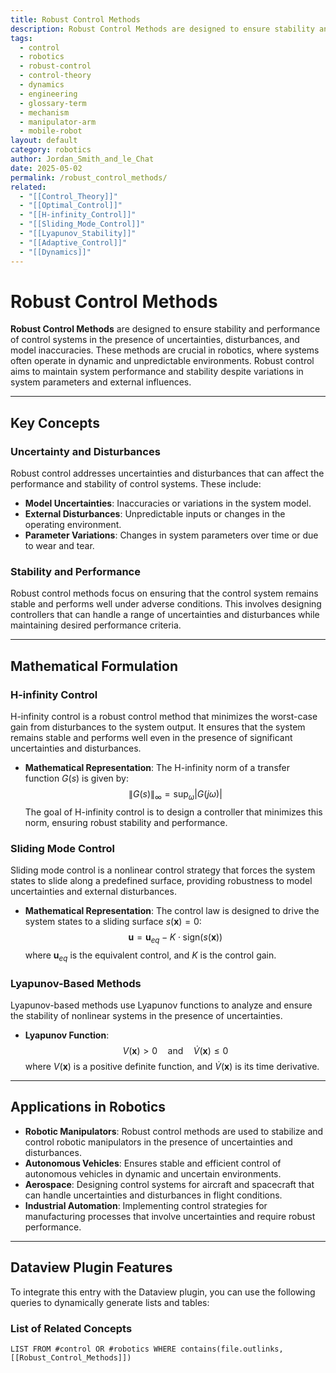 ```yaml
---
title: Robust Control Methods
description: Robust Control Methods are designed to ensure stability and performance of control systems in the presence of uncertainties, disturbances, and model inaccuracies.
tags:
  - control
  - robotics
  - robust-control
  - control-theory
  - dynamics
  - engineering
  - glossary-term
  - mechanism
  - manipulator-arm
  - mobile-robot
layout: default
category: robotics
author: Jordan_Smith_and_le_Chat
date: 2025-05-02
permalink: /robust_control_methods/
related:
  - "[[Control_Theory]]"
  - "[[Optimal_Control]]"
  - "[[H-infinity_Control]]"
  - "[[Sliding_Mode_Control]]"
  - "[[Lyapunov_Stability]]"
  - "[[Adaptive_Control]]"
  - "[[Dynamics]]"
---
```


# Robust Control Methods

**Robust Control Methods** are designed to ensure stability and performance of control systems in the presence of uncertainties, disturbances, and model inaccuracies. These methods are crucial in robotics, where systems often operate in dynamic and unpredictable environments. Robust control aims to maintain system performance and stability despite variations in system parameters and external influences.

---

## Key Concepts

### Uncertainty and Disturbances

Robust control addresses uncertainties and disturbances that can affect the performance and stability of control systems. These include:
- **Model Uncertainties**: Inaccuracies or variations in the system model.
- **External Disturbances**: Unpredictable inputs or changes in the operating environment.
- **Parameter Variations**: Changes in system parameters over time or due to wear and tear.

### Stability and Performance

Robust control methods focus on ensuring that the control system remains stable and performs well under adverse conditions. This involves designing controllers that can handle a range of uncertainties and disturbances while maintaining desired performance criteria.

---

## Mathematical Formulation

### H-infinity Control

H-infinity control is a robust control method that minimizes the worst-case gain from disturbances to the system output. It ensures that the system remains stable and performs well even in the presence of significant uncertainties and disturbances.

- **Mathematical Representation**:
  The H-infinity norm of a transfer function $G(s)$ is given by:
  $$
  \|G(s)\|_\infty = \sup_{\omega} |G(j\omega)|
  $$
  The goal of H-infinity control is to design a controller that minimizes this norm, ensuring robust stability and performance.

### Sliding Mode Control

Sliding mode control is a nonlinear control strategy that forces the system states to slide along a predefined surface, providing robustness to model uncertainties and external disturbances.

- **Mathematical Representation**:
  The control law is designed to drive the system states to a sliding surface $s(\mathbf{x}) = 0$:
  $$
  \mathbf{u} = \mathbf{u}_{eq} - K \cdot \text{sign}(s(\mathbf{x}))
  $$
  where $\mathbf{u}_{eq}$ is the equivalent control, and $K$ is the control gain.

### Lyapunov-Based Methods

Lyapunov-based methods use Lyapunov functions to analyze and ensure the stability of nonlinear systems in the presence of uncertainties.

- **Lyapunov Function**:
  $$
  V(\mathbf{x}) > 0 \quad \text{and} \quad \dot{V}(\mathbf{x}) \leq 0
  $$
  where $V(\mathbf{x})$ is a positive definite function, and $\dot{V}(\mathbf{x})$ is its time derivative.

---

## Applications in Robotics

- **Robotic Manipulators**: Robust control methods are used to stabilize and control robotic manipulators in the presence of uncertainties and disturbances.
- **Autonomous Vehicles**: Ensures stable and efficient control of autonomous vehicles in dynamic and uncertain environments.
- **Aerospace**: Designing control systems for aircraft and spacecraft that can handle uncertainties and disturbances in flight conditions.
- **Industrial Automation**: Implementing control strategies for manufacturing processes that involve uncertainties and require robust performance.

---

## Dataview Plugin Features

To integrate this entry with the Dataview plugin, you can use the following queries to dynamically generate lists and tables:

### List of Related Concepts

```dataview
LIST FROM #control OR #robotics WHERE contains(file.outlinks, [[Robust_Control_Methods]])
